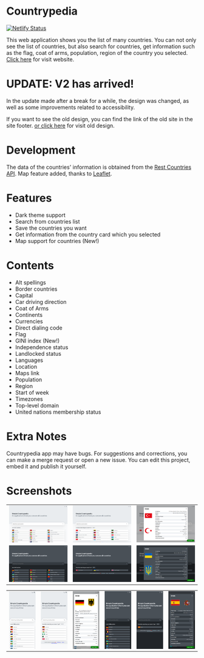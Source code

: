 # Countrypedia

[![Netlify Status](https://api.netlify.com/api/v1/badges/3942ad82-ee34-40dd-8abc-4e586e4e6039/deploy-status)](https://app.netlify.com/sites/simplecountrypedia/deploys)

This web application shows you the list of many countries. You can not only see the list of countries, but also search for countries, get information such as the flag, coat of arms, population, region of the country you selected. [Click here](https://countrypedia.app/) for visit website.

# UPDATE: V2 has arrived!

In the update made after a break for a while, the design was changed, as well as some improvements related to accessibility.

If you want to see the old design, you can find the link of the old site in the site footer. [or click here](https://v1--simplecountrypedia.netlify.app) for visit old design.

# Development

The data of the countries' information is obtained from the [Rest Countries API](https://restcountries.com/).
Map feature added, thanks to [Leaflet](https://leafletjs.com/).

# Features

- Dark theme support
- Search from countries list
- Save the countries you want
- Get information from the country card which you selected
- Map support for countries (New!)

# Contents

- Alt spellings
- Border countries
- Capital
- Car driving direction
- Coat of Arms
- Continents
- Currencies
- Direct dialing code
- Flag
- GINI index (New!)
- Independence status
- Landlocked status
- Languages
- Location
- Maps link
- Population
- Region
- Start of week
- Timezones
- Top-level domain
- United nations membership status

# Extra Notes

Countrypedia app may have bugs. For suggestions and corrections, you can make a merge request or open a new issue. You can edit this project, embed it and publish it yourself.

# Screenshots

<table>
  <tr>
    <td><img src="./src/assets/screenshotsV2/NestHubMax-overview-light.png" alt="cp-overview-light-lg" width = 341.5px /></td>
    <td><img src="./src/assets/screenshotsV2/NestHubMax-search-light.png" alt="cp-search-light-lg" width = 341.5px /></td>
    <td><img src="./src/assets/screenshotsV2/NestHubMax-details-light.png" alt="cp-details-light-lg" width = 341.5px /></td>
  </tr> 
  <tr>
    <td><img src="./src/assets/screenshotsV2/NestHubMax-overview-dark.png" alt="cp-overview-light-lg" width = 341.5px /></td>
    <td><img src="./src/assets/screenshotsV2/NestHubMax-search-dark.png" alt="cp-search-light-lg" width = 341.5px /></td>
    <td><img src="./src/assets/screenshotsV2/NestHubMax-details-dark.png" alt="cp-details-light-lg" width = 341.5px /></td>
  </tr>
</table>
<table>
  <tr>
    <td><img src="./src/assets/screenshotsV2/iPhone12Pro-overview-light.png" alt="cp-overview-light-lg" width = 170.75px /></td>
    <td><img src="./src/assets/screenshotsV2/iPhone12Pro-search-light.png" alt="cp-search-light-lg" width = 170.75px /></td>
    <td><img src="./src/assets/screenshotsV2/iPhone12Pro-details-light.png" alt="cp-details-light-lg" width = 170.75px /></td>
    <td><img src="./src/assets/screenshotsV2/iPhone12Pro-overview-dark.png" alt="cp-overview-light-lg" width = 170.75px /></td>
    <td><img src="./src/assets/screenshotsV2/iPhone12Pro-search-dark.png" alt="cp-search-light-lg" width = 170.75px /></td>
    <td><img src="./src/assets/screenshotsV2/iPhone12Pro-details-dark.png" alt="cp-details-light-lg" width = 170.75px /></td>
  </tr>
</table>
